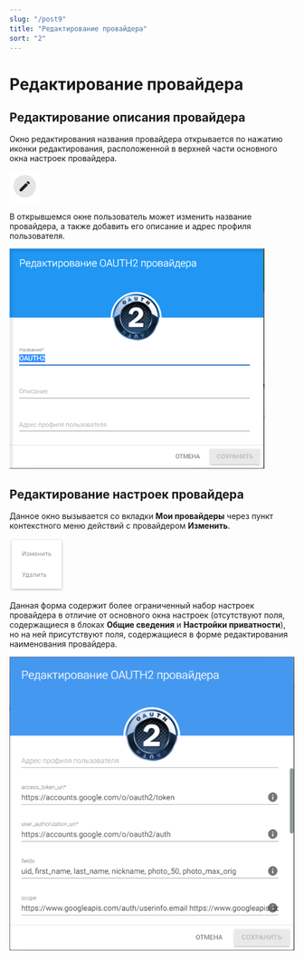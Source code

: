 ```yaml
---
slug: "/post9"
title: "Редактирование провайдера"
sort: "2"
---
```


# Редактирование провайдера

## Редактирование описания провайдера

 Окно редактирования названия провайдера открывается по нажатию иконки редактирования, расположенной в верхней части основного окна настроек провайдера.

![edit-button.png](./images/edit-button.png "Кнопка вызова редактирования провайдера")

В открывшемся окне пользователь может изменить название провайдера, а также добавить его описание и адрес профиля пользователя.

![edit-provider-name.png](./images/edit-provider-name.png "Окно редактирования описания провайдера")

## Редактирование настроек провайдера

Данное окно вызывается со вкладки **Мои провайдеры** через пункт контекстного меню действий с провайдером  **Изменить**. 

![app-menu.png](./images/app-menu.png "Меню действий с приложением")

Данная форма содержит более ограниченный набор настроек провайдера в отличие от основного окна настроек (отсутствуют поля, содержащиеся в блоках **Общие сведения** и **Настройки приватности**), но на ней присутствуют поля, содержащиеся в форме редактирования наименования провайдера. 

![edit-provider.png](./images/edit-provider.png "Окно редактирования настроек провайдера")
